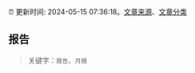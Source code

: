:alarm_clock: 更新时间: 2024-05-15 07:36:18。[文章来源](/README.md)、[文章分类](/TAGS.md)

## 报告


> 关键字：`报告`、`月报`



